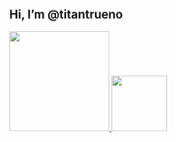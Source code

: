 ## Hi, I’m @titantrueno

<!---
titantrueno/titantrueno is a ✨ special ✨ repository because its `README.md` (this file) appears on your GitHub profile.
You can click the Preview link to take a look at your changes.
--->
<div>
  <a href="https://github.com/titantrueno">
  <img height="180em" src="https://github-readme-stats.vercel.app/api?username=titantrueno&show_icons=true&theme=nord") />
  <img height="100em" src="https://github-readme-stats.vercel.app/api/top-langs/?username=titantrueno&show_icons=true&theme=nord") /> 
</div>
